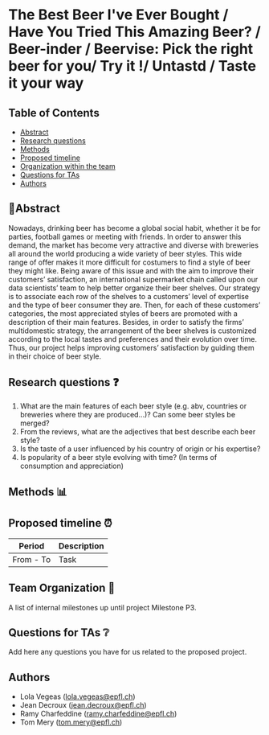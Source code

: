 # The Best Beer I've Ever Bought / Have You Tried This Amazing Beer? / Beer-inder / Beervise: Pick the right beer for you/ Try it !/ Untastd / Taste it your way

## Table of Contents 
- [Abstract](#abstract)
- [Research questions](#research-questions)
- [Methods](#methods)
- [Proposed timeline](#proposed-timeline)
- [Organization within the team](#organization-within-the-team)
- [Questions for TAs](#questions-for-tas)
- [Authors](#authors)

## 📝Abstract 
Nowadays, drinking beer has become a global social habit, whether it be for parties, football games or meeting with friends. In order to answer this demand, the market has become very attractive and diverse with breweries all around the world producing a wide variety of beer styles. This wide range of offer makes it more difficult for costumers to find a style of beer they might like. Being aware of this issue and with the aim to improve their customers’ satisfaction, an international supermarket chain called upon our data scientists’ team to help better organize their beer shelves. Our strategy is to associate each row of the shelves to a customers’ level of expertise and the type of beer consumer they are. Then, for each of these customers’ categories, the most appreciated styles of beers are promoted with a description of their main features. Besides, in order to satisfy the firms’ multidomestic strategy, the arrangement of the beer shelves is customized according to the local tastes and preferences and their evolution over time. Thus, our project helps improving customers’ satisfaction by guiding them in their choice of beer style. 

## Research questions ❓
1. What are the main features of each beer style (e.g. abv, countries or breweries where they are produced…)? Can some beer styles be merged?
2. From the reviews, what are the adjectives that best describe each beer style?
3. Is the taste of a user influenced by his country of origin or his expertise? 
4. Is popularity of a beer style evolving with time? (In terms of consumption and appreciation)

## Methods 📊

## Proposed timeline ⏰

| Period                 | Description               |
| ---------------------- | ------------------------- |
| From - To      | Task |


## Team Organization 🤝
A list of internal milestones up until project Milestone P3.

## Questions for TAs ❔
Add here any questions you have for us related to the proposed project.

## Authors
- Lola Vegeas (lola.vegeas@epfl.ch)
- Jean Decroux (jean.decroux@epfl.ch)
- Ramy Charfeddine (ramy.charfeddine@epfl.ch)
- Tom Mery (tom.mery@epfl.ch)
